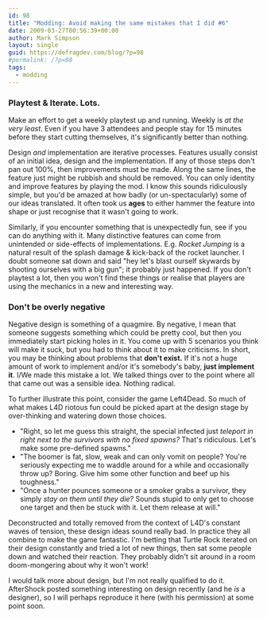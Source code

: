 ```yaml
---
id: 98
title: "Modding: Avoid making the same mistakes that I did #6"
date: 2009-03-27T00:56:39+00:00
author: Mark Simpson
layout: single
guid: https://defragdev.com/blog/?p=98
#permalink: /?p=98
tags:
  - modding
---
```

### Playtest & Iterate. Lots.

Make an effort to get a weekly playtest up and running. Weekly is _at the very least_. Even if you have 3 attendees and people stay for 15 minutes before they start cutting themselves, it's significantly better than nothing.

Design _and_ implementation are iterative processes. Features usually consist of an initial idea, design and the implementation. If any of those steps don't pan out 100%, then improvements must be made. Along the same lines, the feature just might be rubbish and should be removed. You can only identity and improve features by playing the mod. I know this sounds ridiculously simple, but you'd be amazed at how badly (or un-spectacularly) some of our ideas translated. It often took us **ages** to either hammer the feature into shape or just recognise that it wasn't going to work.

Similarly, if you encounter something that is unexpectedly fun, see if you can do anything with it. Many distinctive features can come from unintended or side-effects of implementations. E.g. _Rocket Jumping_ is a natural result of the splash damage & kick-back of the rocket launcher. I doubt someone sat down and said "hey let's blast ourself skywards by shooting ourselves with a big gun"; it probably just happened. If you don't playtest a lot, then you won't find these things or realise that players are using the mechanics in a new and interesting way.

### Don't be overly negative

Negative design is something of a quagmire. By negative, I mean that someone suggests something which could be pretty cool, but then you immediately start picking holes in it. You come up with 5 scenarios you think will make it suck, but you had to think about it to make criticisms. In short, you may be thinking about problems that **don't exist.** If it's not a huge amount of work to implement and/or it's somebody's baby, **just implement it**. I/We made this mistake a lot. We talked things over to the point where all that came out was a sensible idea. Nothing radical.

To further illustrate this point, consider the game Left4Dead. So much of what makes L4D riotous fun could be picked apart at the design stage by over-thinking and watering down those choices.

  * "Right, so let me guess this straight, the special infected just _teleport in right next to the survivors with no fixed spawns?_ That's ridiculous. Let's make some pre-defined spawns."
  * "The boomer is fat, slow, weak and can only vomit on people? You're seriously expecting me to waddle around for a while and occasionally throw up? Boring. Give him some other function and beef up his toughness."
  * "Once a hunter pounces someone or a smoker grabs a survivor, they simply _stay on them until they die?_ Sounds stupid to only get to choose one target and then be stuck with it. Let them release at will."

Deconstructed and totally removed from the context of L4D's constant waves of tension, these design ideas sound really bad. In practice they all combine to make the game fantastic. I'm betting that Turtle Rock iterated on their design constantly and tried a lot of new things, then sat some people down and watched their reaction. They probably didn't sit around in a room doom-mongering about why it won't work!

I would talk more about design, but I'm not really qualified to do it. AfterShock posted something interesting on design recently (and he _is_ a designer), so I will perhaps reproduce it here (with his permission) at some point soon.